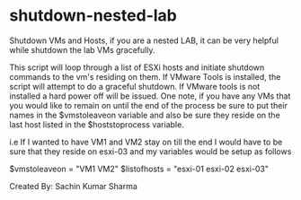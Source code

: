 # shutdown-nested-lab


 Shutdown VMs and Hosts, if you are a nested LAB, it can be very helpful while 
 shutdown the lab VMs gracefully.

 This script will loop through a list of ESXi hosts and initiate shutdown
 commands to the vm's residing on them. If VMware Tools is installed, the
 script will attempt to do a graceful shutdown. If VMware tools is not
 installed a hard power off will be issued. One note, if you have any VMs that
 you would like to remain on until the end of the process be sure to put their
 names in the $vmstoleaveon variable and also be sure they reside on the last
 host listed in the $hoststoprocess variable.

 i.e If I wanted to have VM1 and VM2 stay on till the end I would have to be
 sure that they reside on esxi-03 and my variables would be setup as follows

 $vmstoleaveon = "VM1 VM2"
 $listofhosts = "esxi-01 esxi-02 esxi-03"

 Created By: Sachin Kumar Sharma
